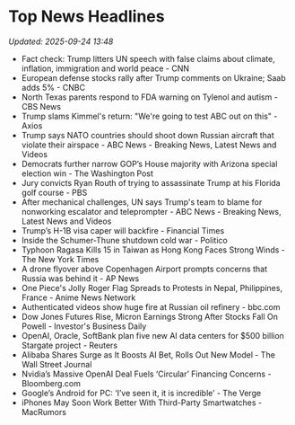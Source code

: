 # Top News Headlines

_Updated: 2025-09-24 13:48_

- Fact check: Trump litters UN speech with false claims about climate, inflation, immigration and world peace - CNN
- European defense stocks rally after Trump comments on Ukraine; Saab adds 5% - CNBC
- North Texas parents respond to FDA warning on Tylenol and autism - CBS News
- Trump slams Kimmel's return: "We're going to test ABC out on this" - Axios
- Trump says NATO countries should shoot down Russian aircraft that violate their airspace - ABC News - Breaking News, Latest News and Videos
- Democrats further narrow GOP’s House majority with Arizona special election win - The Washington Post
- Jury convicts Ryan Routh of trying to assassinate Trump at his Florida golf course - PBS
- After mechanical challenges, UN says Trump's team to blame for nonworking escalator and teleprompter - ABC News - Breaking News, Latest News and Videos
- Trump’s H-1B visa caper will backfire - Financial Times
- Inside the Schumer-Thune shutdown cold war - Politico
- Typhoon Ragasa Kills 15 in Taiwan as Hong Kong Faces Strong Winds - The New York Times
- A drone flyover above Copenhagen Airport prompts concerns that Russia was behind it - AP News
- One Piece's Jolly Roger Flag Spreads to Protests in Nepal, Philippines, France - Anime News Network
- Authenticated videos show huge fire at Russian oil refinery - bbc.com
- Dow Jones Futures Rise, Micron Earnings Strong After Stocks Fall On Powell - Investor's Business Daily
- OpenAI, Oracle, SoftBank plan five new AI data centers for $500 billion Stargate project - Reuters
- Alibaba Shares Surge as It Boosts AI Bet, Rolls Out New Model - The Wall Street Journal
- Nvidia’s Massive OpenAI Deal Fuels ‘Circular’ Financing Concerns - Bloomberg.com
- Google’s Android for PC: ‘I’ve seen it, it is incredible’ - The Verge
- iPhones May Soon Work Better With Third-Party Smartwatches - MacRumors